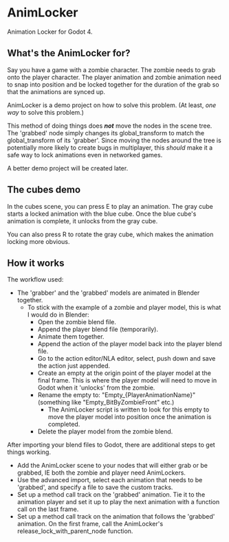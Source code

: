 # AnimLocker
Animation Locker for Godot 4.

## What's the AnimLocker for?

Say you have a game with a zombie character. The zombie needs to grab onto the player character. The player animation and zombie animation need to snap into position and be locked together for the duration of the grab so that the animations are synced up.

AnimLocker is a demo project on how to solve this problem. (At least, *one way* to solve this problem.)

This method of doing things does ***not*** move the nodes in the scene tree. The 'grabbed' node simply changes its global_transform to match the global_transform of its 'grabber'. Since moving the nodes around the tree is potentially more likely to create bugs in multiplayer, this *should* make it a safe way to lock animations even in networked games.

A better demo project will be created later.

## The cubes demo

In the cubes scene, you can press E to play an animation. The gray cube starts a locked animation with the blue cube. Once the blue cube's animation is complete, it unlocks from the gray cube.

You can also press R to rotate the gray cube, which makes the animation locking more obvious.

## How it works

The workflow used:
* The 'grabber' and the 'grabbed' models are animated in Blender together.
  * To stick with the example of a zombie and player model, this is what I would do in Blender:
    * Open the zombie blend file.
    * Append the player blend file (temporarily).
    * Animate them together.
    * Append the action of the player model back into the player blend file.
    * Go to the action editor/NLA editor, select, push down and save the action just appended.
    * Create an empty at the origin point of the player model at the final frame. This is where the player model will need to move in Godot when it 'unlocks' from the zombie.
    * Rename the empty to: "Empty_{PlayerAnimationName}" (something like "Empty_BitByZombieFront" etc.)
      * The AnimLocker script is written to look for this empty to move the player model into position once the animation is completed.
    * Delete the player model from the zombie blend.

After importing your blend files to Godot, there are additional steps to get things working.
  * Add the AnimLocker scene to your nodes that will either grab or be grabbed, IE both the zombie and player need AnimLockers.
  * Use the advanced import, select each animation that needs to be 'grabbed', and specify a file to save the custom tracks.
  * Set up a method call track on the 'grabbed' animation. Tie it to the animation player and set it up to play the next animation with a function call on the last frame.
  * Set up a method call track on the animation that follows the 'grabbed' animation. On the first frame, call the AnimLocker's release_lock_with_parent_node function.
